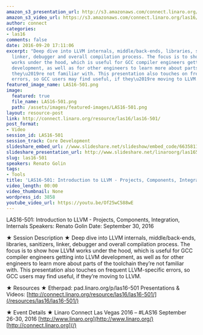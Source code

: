 ```yaml
---
amazon_s3_presentation_url: http://s3.amazonaws.com/connect.linaro.org/las16/Presentations/Friday/LAS16-501%20-%20Introduction%20to%20LLVM%20-%20Projects%2C%20Components%2C%20Integration%2C%20Internals.pdf
amazon_s3_video_url: https://s3.amazonaws.com/connect.linaro.org/las16/Videos/Friday/LAS16-501%20Introduction%20to%20LLVM%20-%20Projects%2C%20Components%2C%20Integration%2C%20Internals.mp4
author: connect
categories:
- las16
comments: false
date: 2016-09-20 17:11:06
excerpt: "Deep dive into LLVM internals, middle/back-ends, libraries, sanitizers,
  linker, debugger and overall compilation process. The focus is to show how LLVM
  works under the hood, which is useful for GCC compiler engineers getting into LLVM
  development, as well as for other engineers to learn more about parts of the toolchain
  they\u2019re not familiar with. This presentation also touches on frequent LLVM-specific
  errors, so GCC users may find useful, if they\u2019re moving to LLVM."
featured_image_name: LAS16-501.png
image:
  featured: true
  file_name: LAS16-501.png
  path: /assets/images/featured-images/LAS16-501.png
layout: resource-post
link: http://connect.linaro.org/resource/las16/las16-501/
post_format:
- Video
session_id: LAS16-501
session_track: Core Development
slideshare_embed_url: //www.slideshare.net/slideshow/embed_code/66358119
slideshare_presentation_url: http://www.slideshare.net/linaroorg/las16501-introduction-to-llvm-projects-components-integration-internals
slug: las16-501
speakers: Renato Golin
tags:
- Tools
title: 'LAS16-501: Introduction to LLVM - Projects, Components, Integration, Internals'
video_length: 00:00
video_thumbnail: None
wordpress_id: 3858
youtube_video_url: https://youtu.be/Of25wC588wE
---
```


LAS16-501: Introduction to LLVM - Projects, Components, Integration, Internals
Speakers: Renato Golin
Date: September 30, 2016

★ Session Description ★
Deep dive into LLVM internals, middle/back-ends, libraries, sanitizers, linker, debugger and overall compilation process. The focus is to show how LLVM works under the hood, which is useful for GCC compiler engineers getting into LLVM development, as well as for other engineers to learn more about parts of the toolchain they’re not familiar with. This presentation also touches on frequent LLVM-specific errors, so GCC users may find useful, if they’re moving to LLVM.

★ Resources ★
Etherpad: pad.linaro.org/p/las16-501
Presentations & Videos: [http://connect.linaro.org/resource/las16/las16-501/](/resources/las16/las16-501/)

★ Event Details ★
Linaro Connect Las Vegas 2016 – #LAS16
September 26-30, 2016
[http://www.linaro.org](http://www.linaro.org/)
[http://connect.linaro.org](/)